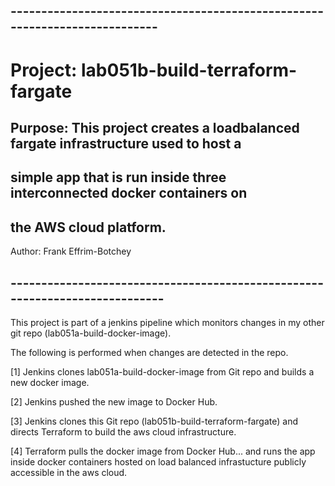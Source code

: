 ## ---------------------------------------------------------------------------
#  Project: lab051b-build-terraform-fargate
## Purpose: This project creates a loadbalanced fargate infrastructure used to host a   
##          simple app that is run inside three interconnected docker containers on 
##          the AWS cloud platform.
   Author:  Frank Effrim-Botchey
## ----------------------------------------------------------------------------

This project is part of a jenkins pipeline which monitors changes in my other git repo (lab051a-build-docker-image).

The following is performed when changes are detected in the repo.

  [1] Jenkins clones lab051a-build-docker-image from Git repo and builds a new docker image.
  
  [2] Jenkins pushed the new image to Docker Hub.
  
  [3] Jenkins clones this Git repo (lab051b-build-terraform-fargate) and directs Terraform to build the aws cloud infrastructure.
  
  [4] Terraform pulls the docker image from Docker Hub...
      and runs the app inside docker containers hosted on load balanced infrastucture publicly accessible in the aws cloud.
